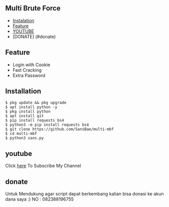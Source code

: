 ## Multi Brute Force
* [Instalation](#installation)
* [Feature](#feature)
* [YOUTUBE](#youtube)
* [DONATE] (#donate)

## Feature
* Login with Cookie
* Fast Cracking
* Extra Password

## Installation
```
$ pkg update && pkg upgrade
$ apt install python -y
$ pkg install python
$ apt install git
$ pip install requests bs4
$ python3 -m pip install requests bs4
$ git clone https://github.com/SansBae/multi-mbf
$ cd multi-mbf
$ python3 sans.py
```

## youtube
Click [here](https://www.youtube.com/c/SANSBAE) To Subscribe My Channel


## donate
Untuk Mendukung agar script dapat berkembang kalian bisa donasi ke akun dana saya :)
NO : 082388196755
